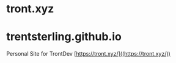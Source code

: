 # tront.xyz
# trentsterling.github.io
Personal Site for TrontDev
[https://tront.xyz/]((https://tront.xyz/))
